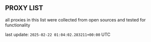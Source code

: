 ## PROXY LIST

all proxies in this list were collected from open sources and tested for functionality

last update: `2025-02-22 01:04:02.283211+00:00` UTC